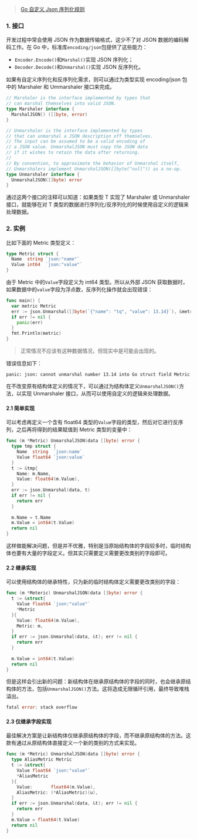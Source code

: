 > [Go 自定义 Json 序列化规则](https://mp.weixin.qq.com/s/MW2fXzRWHl5vxc15MHR_Bw)

### 1. 接口

开发过程中常会使用 JSON 作为数据传输格式，这少不了对 JSON 数据的编码解码工作。在 Go 中，标准库`encoding/json`包提供了这些能力：

* `Encoder.Encode()`和`Marshal()`实现 JSON 序列化；
* `Decoder.Decode()`和`Unmarshal()`实现 JSON 反序列化。

如果有自定义序列化和反序列化需求，则可以通过为类型实现 encoding/json 包中的 Marshaler 和 Ummarshaler 接口来完成。

```go
// Marshaler is the interface implemented by types that
// can marshal themselves into valid JSON.
type Marshaler interface {
  MarshalJSON() ([]byte, error)
}

// Unmarshaler is the interface implemented by types
// that can unmarshal a JSON description off themselves.
// The input can be assumed to be a valid encoding of
// a JSON value. UnmarshalJSON must copy the JSON data
// if it wishes to retain the data after returning.
//
// By convention, to approximate the behavior of Unmarshal itself,
// Unmarshalers implement UnmarshalJSON([]byte("null")) as a no-op.
type Unmarshaler interface {
  UnmarshalJSON([]byte) error
}
```

通过这两个接口的注释可以知道：如果类型 T 实现了 Marshaler 或 Unmarshaler 接口，就能够在对 T 类型的数据进行序列化/反序列化的时候使用自定义的逻辑来处理数据。

### 2. 实例

比如下面的 Metric 类型定义：

```go
type Metric struct {
  Name  string `json:"name"`
  Value int64  `json:"value"`
}
```

由于 Metric 中的`Value`字段定义为 int64 类型。所以从外部 JSON 获取数据时，如果数据中的`value`字段为浮点数，反序列化操作就会出现错误：

```go
func main() {
  var metric Metric
  err := json.Unmarshal([]byte(`{"name": "tq", "value": 13.14}`), &metric)
  if err != nil {
    panic(err)
  }
  fmt.Println(metric)
}
```

> 正常情况不应该有这种数据情况，但现实中是可能会出现的。

错误信息如下：

```
panic: json: cannot unmarshal number 13.14 into Go struct field Metric.value of type int64
```

在不改变原有结构体定义的情况下，可以通过为结构体定义`UnmarshalJSON()`方法，以实现 Unmarshaler 接口，从而可以使用自定义的逻辑来处理数据。

#### 2.1 简单实现

可以考虑再定义一个含有 float64 类型的`Value`字段的类型，然后对它进行反序列，之后再将得到的结果赋值到 Metric 类型的变量中：

```go
func (m *Metric) UnmarshalJSON(data []byte) error {
  type tmp struct {
    Name  string  `json:name`
    Value float64 `json:value`
  }
  t := &tmp{
    Name: m.Name,
    Value: float64(m.Value),
  }
  err := json.Unmarshal(data, t)
  if err != nil {
    return err
  }
  
  m.Name = t.Name
  m.Value = int64(t.Value)
  return nil
}
```

这样做能解决问题，但是并不优雅，特别是当原始结构体的字段较多时，临时结构体也要有大量的字段定义。但其实只需要定义需要更改类别的字段即可。

#### 2.2 继承实现

可以使用结构体的继承特性，只为新的临时结构体定义需要更改类别的字段：

```go
func (m *Meteric) UnmarshalJSON(data []byte) error {
  t := &struct{
    Value float64 `json:"value"`
    *Metric
  }{
    Value: float64(m.Value),
    Metric: m,
  }
  if err := json.Unmarshal(data, &t); err != nil {
    return err
  }
  
  m.Value = int64(t.Value)
  return nil
}
```

但是这样会引出新的问题：新结构体在继承原结构体的字段的同时，也会继承原结构体的方法，包括`UnmarshalJSON()`方法。这将造成无限循环引用，最终导致堆栈溢出。

```go
fatal error: stack overflow
```

#### 2.3 仅继承字段实现

最佳解决方案是让新结构体仅继承原结构体的字段，而不继承原结构体的方法。这款有通过从原结构体直接定义一个新的类别的方式来实现。

```go
func (m *Metric) UnmarshalJSON(data []byte) error {
  type AliasMetric Metric
  t := &struct{
    Value float64 `json:"value"`
    *AliasMetric
  }{
    Value:       float64(m.Value),
    AliasMetric: (*AliasMetric)(u),
  }
  if err := json.Unmarshal(data, &t); err != nil {
    return err
  }
  m.Value = float64(t.Value)
  return nil
}
```


